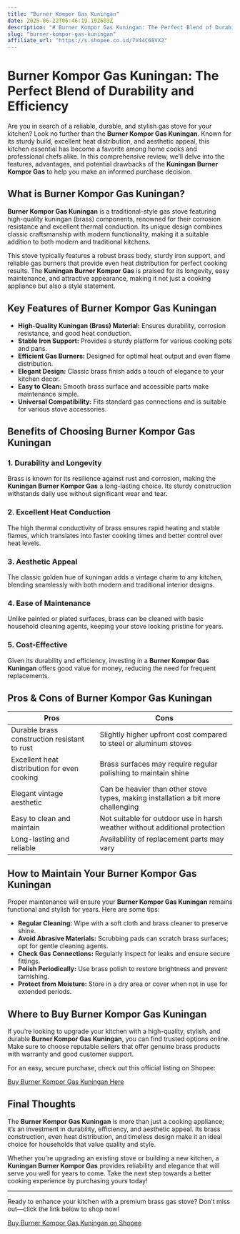 ```yaml
---
title: "Burner Kompor Gas Kuningan"
date: 2025-06-22T06:46:19.192603Z
description: "# Burner Kompor Gas Kuningan: The Perfect Blend of Durability and Efficiency..."
slug: "burner-kompor-gas-kuningan"
affiliate_url: "https://s.shopee.co.id/7V44C68VX2"
---
```

# Burner Kompor Gas Kuningan: The Perfect Blend of Durability and Efficiency

Are you in search of a reliable, durable, and stylish gas stove for your kitchen? Look no further than the **Burner Kompor Gas Kuningan**. Known for its sturdy build, excellent heat distribution, and aesthetic appeal, this kitchen essential has become a favorite among home cooks and professional chefs alike. In this comprehensive review, we’ll delve into the features, advantages, and potential drawbacks of the **Kuningan Burner Kompor Gas** to help you make an informed purchase decision.

## What is Burner Kompor Gas Kuningan?

**Burner Kompor Gas Kuningan** is a traditional-style gas stove featuring high-quality kuningan (brass) components, renowned for their corrosion resistance and excellent thermal conduction. Its unique design combines classic craftsmanship with modern functionality, making it a suitable addition to both modern and traditional kitchens.

This stove typically features a robust brass body, sturdy iron support, and reliable gas burners that provide even heat distribution for perfect cooking results. The **Kuningan Burner Kompor Gas** is praised for its longevity, easy maintenance, and attractive appearance, making it not just a cooking appliance but also a style statement.

## Key Features of Burner Kompor Gas Kuningan

- **High-Quality Kuningan (Brass) Material:** Ensures durability, corrosion resistance, and good heat conduction.
- **Stable Iron Support:** Provides a sturdy platform for various cooking pots and pans.
- **Efficient Gas Burners:** Designed for optimal heat output and even flame distribution.
- **Elegant Design:** Classic brass finish adds a touch of elegance to your kitchen decor.
- **Easy to Clean:** Smooth brass surface and accessible parts make maintenance simple.
- **Universal Compatibility:** Fits standard gas connections and is suitable for various stove accessories.

## Benefits of Choosing Burner Kompor Gas Kuningan

### 1. **Durability and Longevity**
Brass is known for its resilience against rust and corrosion, making the **Kuningan Burner Kompor Gas** a long-lasting choice. Its sturdy construction withstands daily use without significant wear and tear.

### 2. **Excellent Heat Conduction**
The high thermal conductivity of brass ensures rapid heating and stable flames, which translates into faster cooking times and better control over heat levels.

### 3. **Aesthetic Appeal**
The classic golden hue of kuningan adds a vintage charm to any kitchen, blending seamlessly with both modern and traditional interior designs.

### 4. **Ease of Maintenance**
Unlike painted or plated surfaces, brass can be cleaned with basic household cleaning agents, keeping your stove looking pristine for years.

### 5. **Cost-Effective**
Given its durability and efficiency, investing in a **Burner Kompor Gas Kuningan** offers good value for money, reducing the need for frequent replacements.

## Pros & Cons of Burner Kompor Gas Kuningan

| **Pros** | **Cons** |
|------------|------------|
| Durable brass construction resistant to rust | Slightly higher upfront cost compared to steel or aluminum stoves |
| Excellent heat distribution for even cooking | Brass surfaces may require regular polishing to maintain shine |
| Elegant vintage aesthetic | Can be heavier than other stove types, making installation a bit more challenging |
| Easy to clean and maintain | Not suitable for outdoor use in harsh weather without additional protection |
| Long-lasting and reliable | Availability of replacement parts may vary |

## How to Maintain Your Burner Kompor Gas Kuningan

Proper maintenance will ensure your **Burner Kompor Gas Kuningan** remains functional and stylish for years. Here are some tips:

- **Regular Cleaning:** Wipe with a soft cloth and brass cleaner to preserve shine.
- **Avoid Abrasive Materials:** Scrubbing pads can scratch brass surfaces; opt for gentle cleaning agents.
- **Check Gas Connections:** Regularly inspect for leaks and ensure secure fittings.
- **Polish Periodically:** Use brass polish to restore brightness and prevent tarnishing.
- **Protect from Moisture:** Store in a dry area or cover when not in use for extended periods.

## Where to Buy Burner Kompor Gas Kuningan

If you’re looking to upgrade your kitchen with a high-quality, stylish, and durable **Burner Kompor Gas Kuningan**, you can find trusted options online. Make sure to choose reputable sellers that offer genuine brass products with warranty and good customer support.

For an easy, secure purchase, check out this official listing on Shopee: 

[Buy Burner Kompor Gas Kuningan Here](https://s.shopee.co.id/7V44C68VX2)

## Final Thoughts

The **Burner Kompor Gas Kuningan** is more than just a cooking appliance; it’s an investment in durability, efficiency, and aesthetic appeal. Its brass construction, even heat distribution, and timeless design make it an ideal choice for households that value quality and style.

Whether you're upgrading an existing stove or building a new kitchen, a **Kuningan Burner Kompor Gas** provides reliability and elegance that will serve you well for years to come. Take the next step towards a better cooking experience by purchasing yours today!

---

Ready to enhance your kitchen with a premium brass gas stove? Don’t miss out—click the link below to shop now!

[Buy Burner Kompor Gas Kuningan on Shopee](https://s.shopee.co.id/7V44C68VX2)